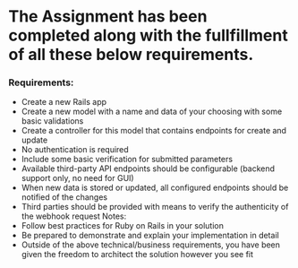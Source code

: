 
# The Assignment has been completed along with the fullfillment of all these below requirements.


### Requirements:

* Create a new Rails app
* Create a new model with a name and data of your choosing with some basic validations
* Create a controller for this model that contains endpoints for create and update
* No authentication is required
* Include some basic verification for submitted parameters
* Available third-party API endpoints should be configurable (backend support only, no
need for GUI)
* When new data is stored or updated, all configured endpoints should be notified of the
changes
* Third parties should be provided with means to verify the authenticity of the webhook
request
Notes:
* Follow best practices for Ruby on Rails in your solution
* Be prepared to demonstrate and explain your implementation in detail
* Outside of the above technical/business requirements, you have been given the
freedom to architect the solution however you see fit
